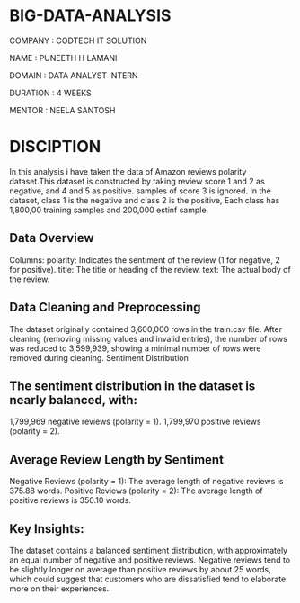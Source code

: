 # BIG-DATA-ANALYSIS

COMPANY : CODTECH IT SOLUTION 

NAME : PUNEETH H LAMANI

DOMAIN : DATA ANALYST INTERN 

DURATION : 4 WEEKS

MENTOR : NEELA SANTOSH 

# DISCIPTION 
 In this analysis i have taken the data of Amazon reviews polarity dataset.This dataset is constructed by taking review score 1 and 2 as negative, and 4 and 5 as positive. samples of score 3 is ignored. In the dataset, class 1 is the negative and class 2 is the positive, Each class has 1,800,00 training samples and 200,000 estinf sample.
 ## Data Overview
Columns:
polarity: Indicates the sentiment of the review (1 for negative, 2 for positive).
title: The title or heading of the review.
text: The actual body of the review.
## Data Cleaning and Preprocessing
The dataset originally contained 3,600,000 rows in the train.csv file.
After cleaning (removing missing values and invalid entries), the number of rows was reduced to 3,599,939, showing a minimal number of rows were removed during cleaning.
Sentiment Distribution
## The sentiment distribution in the dataset is nearly balanced, with:
1,799,969 negative reviews (polarity = 1).
1,799,970 positive reviews (polarity = 2).
## Average Review Length by Sentiment
Negative Reviews (polarity = 1): The average length of negative reviews is 375.88 words.
Positive Reviews (polarity = 2): The average length of positive reviews is 350.10 words.
## Key Insights:
The dataset contains a balanced sentiment distribution, with approximately an equal number of negative and positive reviews.
Negative reviews tend to be slightly longer on average than positive reviews by about 25 words, which could suggest that customers who are dissatisfied tend to elaborate more on their experiences..  

